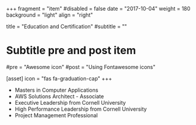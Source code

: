 +++
fragment = "item"
#disabled = false
date = "2017-10-04"
weight = 180
background = "light"
align = "right"

title = "Education and Certification"
#subtitle = ""

# Subtitle pre and post item
#pre = "Awesome icon"
#post = "Using Fontawesome icons"

[asset]
  icon = "fas fa-graduation-cap"
+++

- Masters in Computer Applications
- AWS Solutions Architect - Associate
- Executive Leadership from Cornell University
- High Performance Leadership from Cornell University
- Project Management Professional